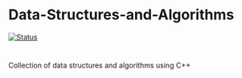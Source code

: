 # Data-Structures-and-Algorithms
[![Status](https://github.com/jayavardhanravi/Data-Structures-and-Algorithms/actions/workflows/cmake-single-platform.yml/badge.svg?branch=main)](https://github.com/jayavardhanravi/Data-Structures-and-Algorithms/actions/workflows/cmake-single-platform.yml)
#
Collection of data structures and algorithms using C++
